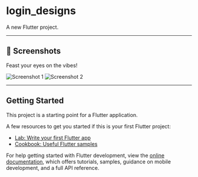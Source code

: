 # login_designs

A new Flutter project.

---

## 📸 Screenshots

Feast your eyes on the vibes!

![Screenshot 1](https://drive.google.com/uc?export=view&id=1K9GHodzLD5HD89bxwcIhaCyP8rsqBI20)
![Screenshot 2](https://drive.google.com/uc?export=view&id=1UjTqe57mSoRNN7fauhI8JwWNb3ApBr-L)

---

## Getting Started

This project is a starting point for a Flutter application.

A few resources to get you started if this is your first Flutter project:

- [Lab: Write your first Flutter app](https://docs.flutter.dev/get-started/codelab)
- [Cookbook: Useful Flutter samples](https://docs.flutter.dev/cookbook)

For help getting started with Flutter development, view the
[online documentation](https://docs.flutter.dev/), which offers tutorials,
samples, guidance on mobile development, and a full API reference.
